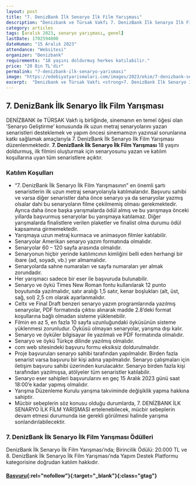 ```yaml
---
layout: post
title: "7. DenizBank İlk Senaryo İlk Film Yarışması"
description: "Denizbank ve Türsak Vakfı 7. DenizBank İlk Senaryo İlk Film Yarışmasını duyurdu."
category: articles
tags: [aralık 2023, senaryo yarışması, genel]
lastDate: 1702594800
dateHuman: "15 Aralık 2023"
attendance: "Websitesi"
organizer: "Denizbank"
requirements: "18 yaşını doldurmuş herkes katılabilir."
price: "20 Bin TL'dir"
permalink: "7-denizbank-ilk-senaryo-yarismasi"
image: "https://edebiyatyarismalari.com/images/2023/ekim/7-denizbank-senaryo-yarismasi.jpg"
excerpt:  "Denizbank ve Türsak Vakfı <strong>7. DenizBank İlk Senaryo İlk Film Yarışması</strong>nı duyurdu."
---
```


## 7. DenizBank İlk Senaryo İlk Film Yarışması
DENİZBANK ile TÜRSAK Vakfı iş birliğinde, sinemanın en temel öğesi olan ‘Senaryo Geliştirme’ konusunda ilk uzun metraj senaryolarını yazan senaristleri desteklemek ve yapım öncesi sinemamızın yazınsal sorunlarına katkı sağlamak amaçlarıyla 7. DenizBank İlk Senaryo İlk Film Yarışması düzenlenmektedir.
**7. DenizBank İlk Senaryo İlk Film Yarışması** 18 yaşını doldurmuş, ilk filmini oluşturmak için senaryosunu yazan ve katılım koşullarına uyan tüm senaristlere açıktır.

### Katılım Koşulları
- “7. DenizBank İlk Senaryo İlk Film Yarışmasının” en önemli şartı senaristlerin ilk uzun metraj senaryolarıyla katılmalarıdır. Başvuru sahibi ve varsa diğer senaristler daha önce senaryo ya da senaryolar yazmış olsalar dahi bu senaryoların filme çekilmemiş olması gerekmektedir. Ayrıca daha önce başka yarışmalarda ödül almış ve bu yarışmaya önceki yıllarda başvurmuş senaryolar bu yarışmaya katılamaz. Diğer yarışmalarda finalistlere verilen plaketler ve finalist olma durumu ödül kapsamına girmemektedir.
- Yarışmaya uzun metraj kurmaca ve animasyon filmler katılabilir.
- Senaryolar Amerikan senaryo yazım formatında olmalıdır.
- Senaryolar 60 – 120 sayfa arasında olmalıdır.
- Senaryonun hiçbir yerinde katılımcının kimliğini belli eden herhangi bir ibare (ad, soyadı, vb.) yer almamalıdır.
- Senaryolarda sahne numaraları ve sayfa numaraları yer almak zorundadır.
- Her yarışmacı sadece bir eser ile başvuruda bulunabilir.
- Senaryo ve öykü Times New Roman fontu kullanılarak 12 punto boyutunda yazılmalıdır, satır aralığı 1,5 satır, kenar boşlukları (alt, üst, sağ, sol) 2,5 cm olarak ayarlanmalıdır.
- Celtx ve Final Draft benzeri senaryo yazım programlarında yazılmış senaryolar, PDF formatında çıktısı alınarak madde 2.8’deki format koşullarına bağlı olmadan sisteme yüklenebilir.
- Filmin en az 5, en fazla 10 sayfa uzunluğundaki öyküsünün sisteme yüklenmesi zorunludur. Öyküsü olmayan senaryolar, yarışma dışı kalır.
- Senaryo ve öyküler bilgisayar ile yazılmalı ve PDF formatında olmalıdır.
- Senaryo ve öykü Türkçe dilinde yazılmış olmalıdır.
- com web sitesindeki başvuru formu eksiksiz doldurulmalıdır.
- Proje başvuruları senaryo sahibi tarafından yapılmalıdır. Birden fazla senarist varsa başvuru bir kişi adına yapılmalıdır. Senaryo çalışmaları için iletişim başvuru sahibi üzerinden kurulacaktır. Senaryo birden fazla kişi tarafından yazılmışsa, atölyeler tüm senaristler katılabilir.
- Senaryo eser sahipleri başvurularını en geç 15 Aralık 2023 günü saat 18:00’e kadar yapmış olmalıdır.
- Yarışma Düzenleme Kurulu yarışma takviminde değişiklik yapma hakkına sahiptir.
- Mücbir sebeplerin söz konusu olduğu durumlarda, 7. DENİZBANK İLK SENARYO İLK FİLM YARIŞMASI ertelenebilecek, mücbir sebeplerin devam etmesi durumunda ise gerekli görülmesi halinde yarışma sonlandırılabilecektir.

### 7. DenizBank İlk Senaryo İlk Film Yarışması Ödülleri
DenizBank İlk Senaryo İlk Film Yarışması’nda;
Birincilik Ödülü: 20.000 TL ve 8. DenizBank İlk Senaryo İlk Film Yarışması’nda Yapım Destek Platformu kategorisine doğrudan katılım hakkıdır.

#### [Başvuru](https://www.ilksenaryo.com/?ref=edebiyatyarismalari.com){:rel="nofollow"}{:target="_blank"}{:class="gtag"}